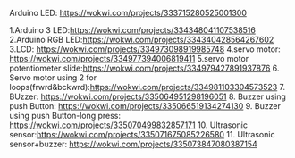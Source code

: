 Arduino LED: https://wokwi.com/projects/333715280525001300

1.Arduino 3 LED:https://wokwi.com/projects/334348041107538516
2.Arduino RGB LED:https://wokwi.com/projects/334340428564267602
3.LCD: https://wokwi.com/projects/334973098919985748
4.servo motor: https://wokwi.com/projects/334977394006819411
5.servo motor potentiometer slide:https://wokwi.com/projects/334979427891937876
6. Servo motor using 2 for loops(frwrd&bckwrd):https://wokwi.com/projects/334981103304573523
7. BUzzer: https://wokwi.com/projects/335064951298196051
8. Buzzer using push Button: https://wokwi.com/projects/335066519134274130
9. Buzzer using push Button-long press: https://wokwi.com/projects/335070499832857171
10. Ultrasonic sensor:https://wokwi.com/projects/335071675085226580
11. Ultrasonic sensor+buzzer: https://wokwi.com/projects/335073847080387154
